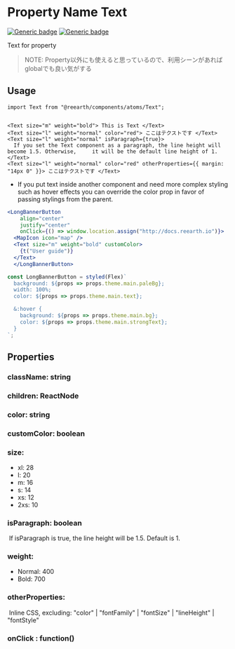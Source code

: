 # Property Name Text
[![Generic badge](https://img.shields.io/badge/GROUP-property-yellow.svg)]()
[![Generic badge](https://img.shields.io/badge/SIZE-atom-blue.svg)]()

Text for property

> NOTE: Property以外にも使えると思っているので、利用シーンがあればglobalでも良い気がする

## Usage

```tsx
import Text from "@reearth/components/atoms/Text";


<Text size="m" weight="bold"> This is Text </Text>
<Text size="l" weight="normal" color="red"> ここはテクストです </Text>
<Text size="l" weight="normal" isParagraph={true}>
  If you set the Text component as a paragraph, the line height will become 1.5. Otherwise, 	it will be the default line height of 1. 
</Text>
<Text size="l" weight="normal" color="red" otherProperties={{ margin: "14px 0" }}> ここはテクストです </Text>
```



- If you put text inside another component and need more complex styling such as hover effects you can override the color prop in favor of passing stylings from the parent.

```jsx
<LongBannerButton
    align="center"
    justify="center"
    onClick={() => window.location.assign("http://docs.reearth.io")}>
  <MapIcon icon="map" />
  <Text size="m" weight="bold" customColor>
    {t("User guide")}
  </Text>
  </LongBannerButton>

const LongBannerButton = styled(Flex)`
  background: ${props => props.theme.main.paleBg};
  width: 100%;
  color: ${props => props.theme.main.text};

  &:hover {
    background: ${props => props.theme.main.bg};
    color: ${props => props.theme.main.strongText};
  }
`;
```



## Properties

### className: string

### children: ReactNode

### color: string

### customColor: boolean

### size: 

- xl: 28
- l: 20
- m: 16
- s: 14
- xs: 12
- 2xs: 10

### isParagraph: boolean

​	If isParagraph is true, the line height will be 1.5. Default is 1.

### weight:

- Normal: 400
- Bold: 700

### otherProperties: 

​	Inline CSS, excluding: "color" | "fontFamily" | "fontSize" | "lineHeight" | "fontStyle"

### onClick : function()




